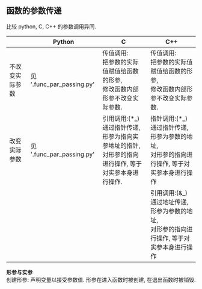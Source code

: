 ## 函数的参数传递


比较 python, C, C++ 的参数调用异同.



|       |Python |C      | C++ |
| ----- |-----  | ---- | ---- |
|不改变实际参数|见 '.func_par_passing.py' | 传值调用:<br>把参数的实际值赋值给函数的形参,<br>修改函数内部形参不改变实际参数.| 传值调用:<br>把参数的实际值赋值给函数的形参,<br>修改函数内部形参不改变实际参数.
|改变实际参数|见 '.func_par_passing.py' |引用调用:(*_)<br>通过指针传递,<br>形参为指向实参地址的指针,<br>对形参的指向进行操作, 等于对实参本身进行操作.|指针调用:(*_)<br>通过指针传递,<br>形参为参数的地址,<br>对形参的指向进行操作, 等于对实参本身进行操作| 
|           | | |引用调用:(&_)<br>通过地址传递,<br>形参为参数的地址,<br>对形参的指向进行操作, 等于对实参本身进行操作|

**形参与实参**<br>
创建形参: 声明变量以接受参数值.
形参在进入函数时被创建, 在退出函数时被销毁.